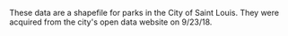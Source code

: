 These data are a shapefile for parks in the City of Saint Louis. They were acquired from the city's open data website on 9/23/18.